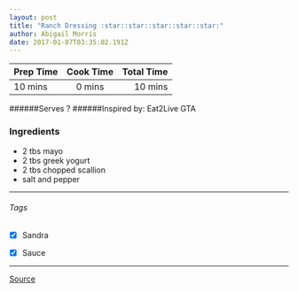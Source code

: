 ```yaml
---
layout: post
title: "Ranch Dressing :star::star::star::star::star:"
author: Abigail Morris
date: 2017-01-07T03:35:02.191Z
---
```


| Prep Time  | Cook Time    | Total Time  |
| ---------- |:------------:| -----------:|
| 10 mins    | 0 mins      | 10 mins     |


######Serves ?
######Inspired by: Eat2Live GTA

### Ingredients

* 2 tbs mayo
* 2 tbs greek yogurt
* 2 tbs chopped scallion
* salt and pepper

---

###### Tags
- [x] Sandra
- [x] Sauce


---

[Source](www.eat2livegta.com)

